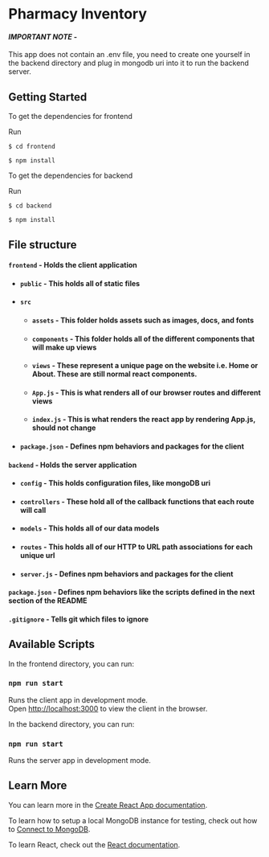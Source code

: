 # Pharmacy Inventory

#### _**IMPORTANT NOTE**_ - 
This app does not contain an .env file, you need to create one yourself in the backend directory and plug in mongodb uri into it to run the backend server.

## Getting Started
To get the dependencies for frontend

Run

`$ cd frontend`

`$ npm install`

To get the dependencies for backend

Run

`$ cd backend`

`$ npm install`


## File structure
#### `frontend` - Holds the client application
- #### `public` - This holds all of static files
- #### `src`
    - #### `assets` - This folder holds assets such as images, docs, and fonts
    - #### `components` - This folder holds all of the different components that will make up views
    - #### `views` - These represent a unique page on the website i.e. Home or About. These are still normal react components.
    - #### `App.js` - This is what renders all of our browser routes and different views
    - #### `index.js` - This is what renders the react app by rendering App.js, should not change
- #### `package.json` - Defines npm behaviors and packages for the client
#### `backend` - Holds the server application
- #### `config` - This holds configuration files, like mongoDB uri
- #### `controllers` - These hold all of the callback functions that each route will call
- #### `models` - This holds all of our data models
- #### `routes` - This holds all of our HTTP to URL path associations for each unique url
- #### `server.js` - Defines npm behaviors and packages for the client
#### `package.json` - Defines npm behaviors like the scripts defined in the next section of the README
#### `.gitignore` - Tells git which files to ignore


## Available Scripts

In the frontend directory, you can run:

### `npm run start`

Runs the client app in development mode.<br>
Open [http://localhost:3000](http://localhost:3000) to view the client in the browser.

In the backend directory, you can run:

### `npm run start`

Runs the server app in development mode.<br>

## Learn More

You can learn more in the [Create React App documentation](https://facebook.github.io/create-react-app/docs/getting-started).

To learn how to setup a local MongoDB instance for testing, check out how to [Connect to MongoDB](https://docs.mongodb.com/guides/server/drivers/).

To learn React, check out the [React documentation](https://reactjs.org/).
